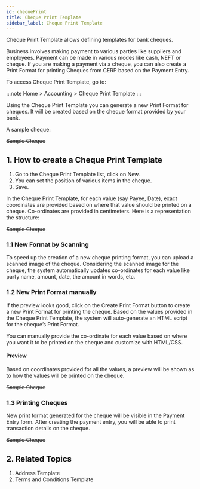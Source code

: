 ```yaml
---
id: chequePrint
title: Cheque Print Template
sidebar_label: Cheque Print Template
---
```


Cheque Print Template allows defining templates for bank cheques.

Business involves making payment to various parties like suppliers and employees. Payment can be made in various modes like cash, NEFT or cheque. If you are making a payment via a cheque, you can also create a Print Format for printing Cheques from CERP based on the Payment Entry.

To access Cheque Print Template, go to:

:::note
Home > Accounting > Cheque Print Template
:::

Using the Cheque Print Template you can generate a new Print Format for cheques. It will be created based on the cheque format provided by your bank.

A sample cheque:

~~Sample Cheque~~

## 1. How to create a Cheque Print Template

1. Go to the Cheque Print Template list, click on New.
1. You can set the position of various items in the cheque.
1. Save.

In the Cheque Print Template, for each value (say Payee, Date), exact coordinates are provided based on where that value should be printed on a cheque. Co-ordinates are provided in centimeters. Here is a representation the structure:

~~Sample Cheque~~

### 1.1 New Format by Scanning

To speed up the creation of a new cheque printing format, you can upload a scanned image of the cheque. Considering the scanned image for the cheque, the system automatically updates co-ordinates for each value like party name, amount, date, the amount in words, etc.

### 1.2 New Print Format manually

If the preview looks good, click on the Create Print Format button to create a new Print Format for printing the cheque. Based on the values provided in the Cheque Print Template, the system will auto-generate an HTML script for the cheque’s Print Format.

You can manually provide the co-ordinate for each value based on where you want it to be printed on the cheque and customize with HTML/CSS.

#### Preview

Based on coordinates provided for all the values, a preview will be shown as to how the values will be printed on the cheque.

~~Sample Cheque~~

### 1.3 Printing Cheques

New print format generated for the cheque will be visible in the Payment Entry form. After creating the payment entry, you will be able to print transaction details on the cheque.

~~Sample Cheque~~

## 2. Related Topics

1. Address Template
1. Terms and Conditions Template
